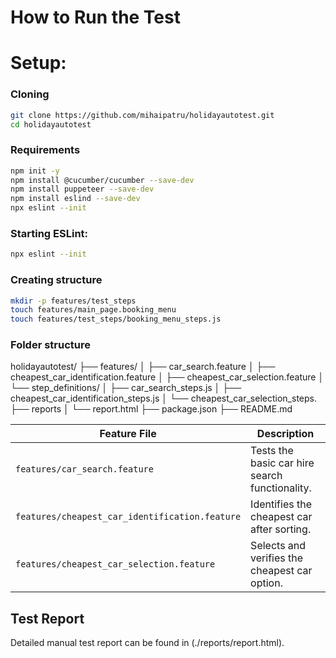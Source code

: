 # How to Run the Test

# Setup:
### Cloning
```bash
git clone https://github.com/mihaipatru/holidayautotest.git
cd holidayautotest
```
### Requirements
```bash
npm init -y
npm install @cucumber/cucumber --save-dev
npm install puppeteer --save-dev
npm install eslind --save-dev
npx eslint --init
```
### Starting ESLint:
```bash
npx eslint --init
```

### Creating structure
```bash
mkdir -p features/test_steps
touch features/main_page.booking_menu
touch features/test_steps/booking_menu_steps.js
```

### Folder structure
holidayautotest/
├── features/
│   ├── car_search.feature
│   ├── cheapest_car_identification.feature
│   ├── cheapest_car_selection.feature
│   └── step_definitions/
│       ├── car_search_steps.js
│       ├── cheapest_car_identification_steps.js
│       └── cheapest_car_selection_steps.
├── reports
│		└── report.html
├── package.json
├── README.md

| Feature File                                   | Description                                    |
| ---------------------------------------------- | ---------------------------------------------- |
| `features/car_search.feature`                  | Tests the basic car hire search functionality. |
| `features/cheapest_car_identification.feature` | Identifies the cheapest car after sorting.     |
| `features/cheapest_car_selection.feature`      | Selects and verifies the cheapest car option.  |


## Test Report
Detailed manual test report can be found in (./reports/report.html).


